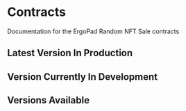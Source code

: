 # Contracts
Documentation for the ErgoPad Random NFT Sale contracts

## Latest Version In Production

## Version Currently In Development

## Versions Available
